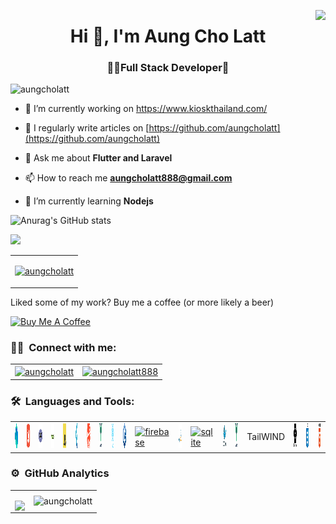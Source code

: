 <p>
<!--   <a href="https://count.getloli.com/"><img src="https://count.getloli.com/get/@:AprilViolet?theme=moebooru"></a> -->
  <img src="https://weather-icon.journeyad.repl.co/@shenzhen?v=1" align="right">
</p>

<h1 align="center">Hi 👋, I'm Aung Cho Latt</h1>
<h3 align="center">👨‍💻Full Stack Developer🤟</h3>

<p align="left"> <img src="https://komarev.com/ghpvc/?username=aungcholatt&label=Profile%20views&color=0e75b6&style=flat" alt="aungcholatt" /> </p>

<!-------- No yet------
- 👨‍💻 All of my projects are available at [https://www.facebook.com/profile.php?id=100009292796950](https://www.facebook.com/profile.php?id=100009292796950) 
------->

- 🔭 I’m currently working on https://www.kioskthailand.com/

- 📝 I regularly write articles on [https://github.com/aungcholatt](https://github.com/aungcholatt)

- 💬 Ask me about **Flutter and Laravel**

- 📫 How to reach me **aungcholatt888@gmail.com**

- 🌱 I’m currently learning **Nodejs**

<!-- <p align="">
- ⚡ Fun fact **Self taught individual with more than 3 year of experience.**
</p> -->

<!--  <img src = "github-readme-stats-git-masterrstaa-rickstaa.vercel.app/api?username=aungcholatt&show_icons=true&theme=dark" width = 400 /> -->
![Anurag's GitHub stats](https://github-readme-stats-git-masterrstaa-rickstaa.vercel.app/api?username=aungcholatt&show_icons=true&theme=tokyonight)
<p><img src = "https://github-readme-streak-stats.herokuapp.com/?user=aungcholatt&theme=dark&hide_border=true" width = 400 /></p>
<table>
  <tr>
  <td>
<p align="left"> <a href="https://.com"><img src="https://github-profile-trophy.vercel.app/?username=aungcholatt" alt="aungcholatt"/></a> </p>
 </td>
  </tr>
  </table>
  <p>
  Liked some of my work? Buy me a coffee (or more likely a beer)

<a href="https://www.buymeacoffee.com/hoc081098" target="_blank"><img src="https://cdn.buymeacoffee.com/buttons/v2/default-blue.png" alt="Buy Me A Coffee" height=64></a>
</p>
<h3 align="left">🤝🏻 &nbsp;Connect with me:</h3>
<p align="left">
<table>
  <tr>
  <td>
<a href="[https://linkedin.com/in/hybridoitc](https://www.linkedin.com/in/aungcho-latt-580755243/)" target="blank"><img align="center" src="https://raw.githubusercontent.com/rahuldkjain/github-profile-readme-generator/master/src/images/icons/Social/linked-in-alt.svg" alt="aungcholatt" height="30" width="40" /></a>
  </td>
  <td>
<a href="https://www.facebook.com/profile.php?id=100009292796950" target="blank"><img align="center" src="https://raw.githubusercontent.com/rahuldkjain/github-profile-readme-generator/master/src/images/icons/Social/facebook.svg" alt="aungcholatt888" height="30" width="40" /></a>
  </td>
  </tr>
  </table>
 </p>
<h3 align="left">🛠 &nbsp;Languages and Tools:</h3>
<p align="center"> 
<table>
  <tr>
  <td>
 <a href="https://developer.mozilla.org/en-US/docs/Web/Dart" target="_blank"><img src="https://raw.githubusercontent.com/devicons/devicon/master/icons/dart/dart-original.svg" alt="dart" width="40" height="40"/></a> 
   </td>
     <td>
 <a href="https://developer.mozilla.org/en-US/docs/Web/Swift" target="_blank"><img src="https://raw.githubusercontent.com/devicons/devicon/master/icons/swift/swift-original.svg" alt="swift" width="40" height="40"/></a> 
   </td>
    <td>
<a href="https://www.php.net" target="_blank"><img src="https://raw.githubusercontent.com/devicons/devicon/master/icons/php/php-original.svg" alt="php" width="40" height="40"/></a> 
  </td>
    <td>
      <a href="https://nodejs.org" target="_blank"><img src="https://raw.githubusercontent.com/devicons/devicon/master/icons/nodejs/nodejs-original-wordmark.svg" alt="nodejs" width="40" height="40"/> </a>
    </td>
  <td>
 <a href="https://developer.mozilla.org/en-US/docs/Web/JavaScript" target="_blank"><img src="https://raw.githubusercontent.com/devicons/devicon/master/icons/javascript/javascript-original.svg" alt="javascript" width="40" height="40"/></a> 
   </td>
    <td>
 <a href="https://developer.mozilla.org/en-US/docs/Web/Flutter" target="_blank"><img src="https://raw.githubusercontent.com/devicons/devicon/master/icons/flutter/flutter-original.svg" alt="flutter" width="40" height="40"/></a> 
   </td>
     <td>
 <a href="https://laraval.com" target="_blank"><img src="https://raw.githubusercontent.com/devicons/devicon/master/icons/laravel/laravel-plain-wordmark.svg" alt="laravel" width="40" height="40"/></a> 
   </td>
     <td>
   <a href="https://vuejs.org/" target="_blank"><img src="https://raw.githubusercontent.com/devicons/devicon/master/icons/vuejs/vuejs-original-wordmark.svg" alt="vuejs" width="40" height="40"/></a> 
    </td>
    <td>
      <a href="https://reactjs.org/" target="_blank"> <img src="https://raw.githubusercontent.com/devicons/devicon/master/icons/react/react-original-wordmark.svg" alt="react" width="40" height="40"/> </a>
    </td>
   <td>
  <a href="https://www.w3schools.com/cpp/" target="_blank"> <img src="https://raw.githubusercontent.com/devicons/devicon/master/icons/cplusplus/cplusplus-original.svg" alt="cplusplus" width="40" height="40"/> </a>
  </td>
   <td>
  <a href="https://firebase.google.com/" target="_blank"> <img src="https://www.vectorlogo.zone/logos/firebase/firebase-icon.svg" alt="firebase" width="40" height="40"/> </a> 
 </td>
   <td>
  <a href="https://www.mysql.com" target="_blank"><img src="https://raw.githubusercontent.com/devicons/devicon/master/icons/mysql/mysql-original-wordmark.svg" alt="mysql" width="40" height="40"/></a> 
   </td>
    <td>
      <a href="https://www.sqlite.org/" target="_blank"> <img src="https://www.vectorlogo.zone/logos/sqlite/sqlite-icon.svg" alt="sqlite" width="40" height="40"/> </a>
    </td>
    <td>
      <a href="https://www.docker.com/" target="_blank"> <img src="https://raw.githubusercontent.com/devicons/devicon/master/icons/docker/docker-original-wordmark.svg" alt="docker" width="40" height="40"/> </a>
    </td>
    <td>
     <a href="https://vuejs.org/" target="_blank" rel="noreferrer"> <img src="https://raw.githubusercontent.com/devicons/devicon/master/icons/vuejs/vuejs-original-wordmark.svg" alt="vuejs" width="40" height="40"/> </a> 
    </td>
    <td>
      TailWIND
    </td>
  <td>
 <a href="https://getbootstrap.com" target="_blank"><img src="https://raw.githubusercontent.com/devicons/devicon/master/icons/bootstrap/bootstrap-plain-wordmark.svg" alt="bootstrap" width="40" height="40"/></a> 
   </td>
  <td>
<a href="https://www.w3schools.com/css" target="_blank"><img src="https://raw.githubusercontent.com/devicons/devicon/master/icons/css3/css3-original-wordmark.svg" alt="css3" width="40" height="40"/></a>
   </td>
  <td>
 <a href="https://www.w3.org/html" target="_blank"><img src="https://raw.githubusercontent.com/devicons/devicon/master/icons/html5/html5-original-wordmark.svg" alt="html5" width="40" height="40"/></a>
  </td>
  </tr>
  </table>
</p>
 <h3 align="left">⚙️ &nbsp;GitHub Analytics</h3>
<table>
  <tr>
    <td>
<p>

  <img align="left" src="https://github-readme-stats.vercel.app/api/api/wakatime?username=aungcholatt&layout=compact&theme=radical" />
</p>
  </td>
      <td>
<!-- <p><img src = "https://github-readme-stats.vercel.app/api/top-langs/?username=angcholatt&theme=dark&hide_border=true&layout=compact" width = 400 /></p> -->
  <img align="left" src="https://github-readme-stats-git-masterrstaa-rickstaa.vercel.app/api/top-langs/?username=aungcholatt&theme=dark&show_icons=true&locale=en&layout=compact" alt="aungcholatt" /></p>
    </td>
  </tr>
  </table>
<br/>
